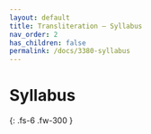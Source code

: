 ```yaml
---
layout: default
title: Transliteration — Syllabus
nav_order: 2
has_children: false
permalink: /docs/3380-syllabus
---
```


# Syllabus

{: .fs-6 .fw-300 }
